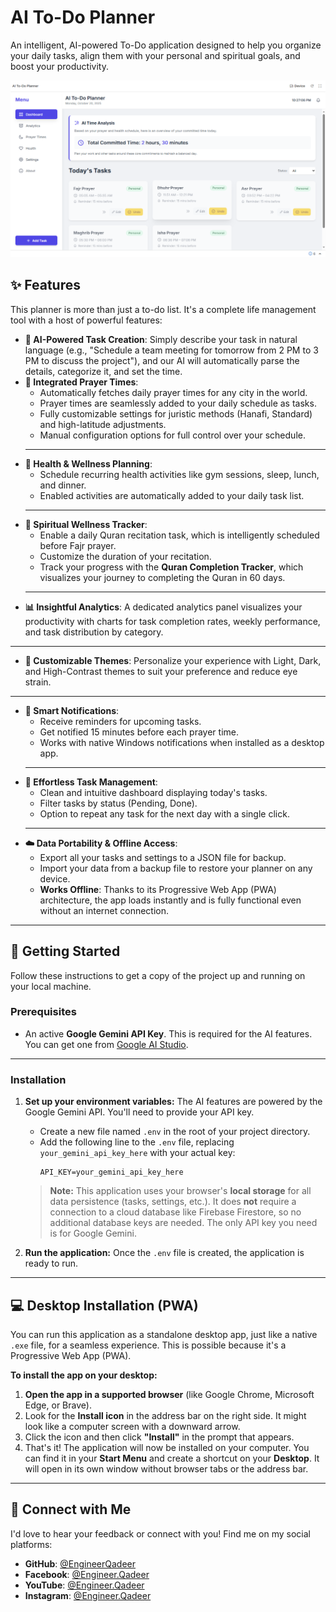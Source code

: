 # AI To-Do Planner

An intelligent, AI-powered To-Do application designed to help you organize your daily tasks, align them with your personal and spiritual goals, and boost your productivity.

![AI To-Do Planner Screenshot](https://github.com/EngineerQadeer/AI-Todo/blob/2652ac38d0875dc29ba6bb5c5a1c30e6e71549d6/ai%20todo.png)

## ✨ Features

This planner is more than just a to-do list. It's a complete life management tool with a host of powerful features:

-   **🤖 AI-Powered Task Creation**: Simply describe your task in natural language (e.g., "Schedule a team meeting for tomorrow from 2 PM to 3 PM to discuss the project"), and our AI will automatically parse the details, categorize it, and set the time.
-   **🕌 Integrated Prayer Times**:
    -   Automatically fetches daily prayer times for any city in the world.
    -   Prayer times are seamlessly added to your daily schedule as tasks.
    -   Fully customizable settings for juristic methods (Hanafi, Standard) and high-latitude adjustments.
    -   Manual configuration options for full control over your schedule.
      ---
-   **💪 Health & Wellness Planning**:
    -   Schedule recurring health activities like gym sessions, sleep, lunch, and dinner.
    -   Enabled activities are automatically added to your daily task list.
      ---
-   **📖 Spiritual Wellness Tracker**:
    -   Enable a daily Quran recitation task, which is intelligently scheduled before Fajr prayer.
    -   Customize the duration of your recitation.
    -   Track your progress with the **Quran Completion Tracker**, which visualizes your journey to completing the Quran in 60 days.
      ---
-   **📊 Insightful Analytics**: A dedicated analytics panel visualizes your productivity with charts for task completion rates, weekly performance, and task distribution by category.
  ---
-   **🎨 Customizable Themes**: Personalize your experience with Light, Dark, and High-Contrast themes to suit your preference and reduce eye strain.
-   ---
-   **🔔 Smart Notifications**:
    -   Receive reminders for upcoming tasks.
    -   Get notified 15 minutes before each prayer time.
    -   Works with native Windows notifications when installed as a desktop app.
    -   ---
-   **🔄 Effortless Task Management**:
    -   Clean and intuitive dashboard displaying today's tasks.
    -   Filter tasks by status (Pending, Done).
    -   Option to repeat any task for the next day with a single click.
    -   ---
-   **☁️ Data Portability & Offline Access**:
    -   Export all your tasks and settings to a JSON file for backup.
    -   Import your data from a backup file to restore your planner on any device.
    -   **Works Offline**: Thanks to its Progressive Web App (PWA) architecture, the app loads instantly and is fully functional even without an internet connection.
---
## 🚀 Getting Started

Follow these instructions to get a copy of the project up and running on your local machine.

### Prerequisites

-   An active **Google Gemini API Key**. This is required for the AI features. You can get one from [Google AI Studio](https://aistudio.google.com/app/apikey).
---
### Installation

1.  **Set up your environment variables:**
    The AI features are powered by the Google Gemini API. You'll need to provide your API key.
    -   Create a new file named `.env` in the root of your project directory.
    -   Add the following line to the `.env` file, replacing `your_gemini_api_key_here` with your actual key:
        ```
        API_KEY=your_gemini_api_key_here
        ```
    > **Note:** This application uses your browser's **local storage** for all data persistence (tasks, settings, etc.). It does **not** require a connection to a cloud database like Firebase Firestore, so no additional database keys are needed. The only API key you need is for Google Gemini.

2.  **Run the application:**
    Once the `.env` file is created, the application is ready to run.
---
## 💻 Desktop Installation (PWA)

You can run this application as a standalone desktop app, just like a native `.exe` file, for a seamless experience. This is possible because it's a Progressive Web App (PWA).

**To install the app on your desktop:**

1.  **Open the app in a supported browser** (like Google Chrome, Microsoft Edge, or Brave).
2.  Look for the **Install icon** in the address bar on the right side. It might look like a computer screen with a downward arrow.
3.  Click the icon and then click **"Install"** in the prompt that appears.
4.  That's it! The application will now be installed on your computer. You can find it in your **Start Menu** and create a shortcut on your **Desktop**. It will open in its own window without browser tabs or the address bar.
---
## 🔗 Connect with Me

I'd love to hear your feedback or connect with you! Find me on my social platforms:

-   **GitHub**: [@EngineerQadeer](https://github.com/EngineerQadeer)
-   **Facebook**: [@Engineer.Qadeer](https://facebook.com/Engineer.Qadeer)
-   **YouTube**: [@Engineer.Qadeer](https://youtube.com/@Engineer.Qadeer)
-   **Instagram**: [@Engineer.Qadeer](https://www.instagram.com/Engineer.Qadeer)
